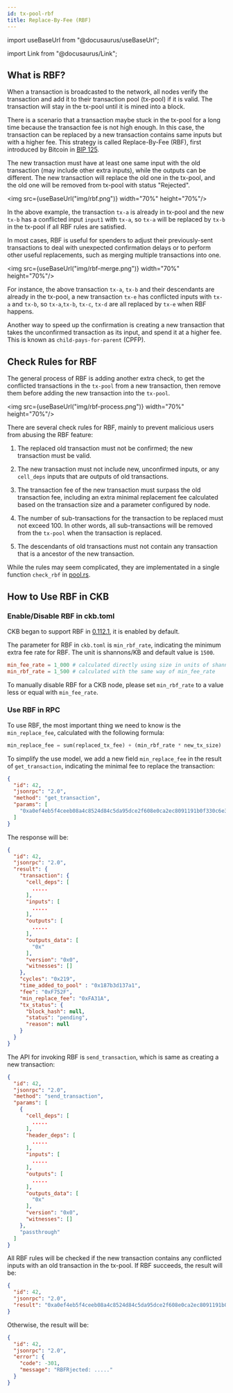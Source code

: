 ```yaml
---
id: tx-pool-rbf
title: Replace-By-Fee (RBF)
---
```


import useBaseUrl from "@docusaurus/useBaseUrl";

import Link from "@docusaurus/Link";

## What is RBF?

When a transaction is broadcasted to the network, all nodes verify the transaction and add it to their transaction pool (tx-pool) if it is valid. The transaction will stay in the tx-pool until it is mined into a block.

There is a scenario that a transaction maybe stuck in the tx-pool for a long time because the transaction fee is not high enough. In this case, the transaction can be replaced by a new transaction contains same inputs but with a higher fee. This strategy is called Replace-By-Fee (RBF), first introduced by Bitcoin in [BIP 125](https://github.com/bitcoin/bips/blob/master/bip-0125.mediawiki).

The new transaction must have at least one same input with the old transaction (may include other extra inputs), while the outputs can be different. The new transaction will replace the old one in the tx-pool, and the old one will be removed from tx-pool with status "Rejected".

<img src={useBaseUrl("img/rbf.png")} width="70%" height="70%"/>

In the above example, the transaction `tx-a` is already in tx-pool and the new `tx-b` has a conflicted input `input1` with `tx-a`, so `tx-a` will be replaced by `tx-b` in the tx-pool if all RBF rules are satisfied.

In most cases, RBF is useful for spenders to adjust their previously-sent transactions to deal with unexpected confirmation delays or to perform other useful replacements, such as merging multiple transactions into one.

<img src={useBaseUrl("img/rbf-merge.png")} width="70%" height="70%"/>

For instance, the above transaction `tx-a`, `tx-b` and their descendants are already in the tx-pool, a new transaction `tx-e` has conflicted inputs with `tx-a` and `tx-b`, so `tx-a`,`tx-b`, `tx-c`, `tx-d` are all replaced by `tx-e` when RBF happens.

Another way to speed up the confirmation is creating a new transaction that takes the unconfirmed transaction as its input, and spend it at a higher fee. This is known as `child-pays-for-parent` (CPFP).

## Check Rules for RBF

The general process of RBF is adding another extra check, to get the conflicted transactions in the `tx-pool` from a new transaction, then remove them before adding the new transaction into the `tx-pool`.

<img src={useBaseUrl("img/rbf-process.png")} width="70%" height="70%"/>

There are several check rules for RBF, mainly to prevent malicious users from abusing the RBF feature:

1. The replaced old transaction must not be confirmed; the new transaction must be valid.

2. The new transaction must not include new, unconfirmed inputs, or any `cell_deps` inputs that are outputs of old transactions.

3. The transaction fee of the new transaction must surpass the old transaction fee, including an extra minimal replacement fee calculated based on the transaction size and a parameter configured by node.

4. The number of sub-transactions for the transaction to be replaced must not exceed 100. In other words, all sub-transactions will be removed from the `tx-pool` when the transaction is replaced.

5. The descendants of old transactions must not contain any transaction that is a ancestor of the new transaction.

While the rules may seem complicated, they are implementated in a single function `check_rbf` in [pool.rs](https://github.com/nervosnetwork/ckb/blob/2f44fb0ca6a73ae77b4805b8f087a3b9913ac8f5/tx-pool/src/pool.rs#L527-L629).

## How to Use RBF in CKB

### Enable/Disable RBF in ckb.toml

CKB began to support RBF in [0.112.1](https://github.com/nervosnetwork/ckb/releases/tag/v0.112.1), it is enabled by default.

The parameter for RBF in `ckb.toml` is `min_rbf_rate`, indicating the minimum extra fee rate for RBF. The unit is shannons/KB and default value is `1500`.

```toml
min_fee_rate = 1_000 # calculated directly using size in units of shannons/KB
min_rbf_rate = 1_500 # calculated with the same way of min_fee_rate
```

To manually disable RBF for a CKB node, please set `min_rbf_rate` to a value less or equal with `min_fee_rate`.

### Use RBF in RPC

To use RBF, the most important thing we need to know is the `min_replace_fee`, calculated with the following formula:

```rust
min_replace_fee = sum(replaced_tx_fee) + (min_rbf_rate * new_tx_size)
```

To simplify the use model, we add a new field `min_replace_fee` in the result of `get_transaction`, indicating the minimal fee to replace the transaction:

```json
{
  "id": 42,
  "jsonrpc": "2.0",
  "method": "get_transaction",
  "params": [
    "0xa0ef4eb5f4ceeb08a4c8524d84c5da95dce2f608e0ca2ec8091191b0f330c6e3"
  ]
}
```

The response will be:

```json
{
  "id": 42,
  "jsonrpc": "2.0",
  "result": {
    "transaction": {
      "cell_deps": [
        .....
      ],
      "inputs": [
        .....
      ],
      "outputs": [
        .....
      ],
      "outputs_data": [
        "0x"
      ],
      "version": "0x0",
      "witnesses": []
    },
    "cycles": "0x219",
    "time_added_to_pool" : "0x187b3d137a1",
    "fee": "0xF752F",
    "min_replace_fee": "0xFA31A",
    "tx_status": {
      "block_hash": null,
      "status": "pending",
      "reason": null
    }
  }
}
```

The API for invoking RBF is `send_transaction`, which is same as creating a new transaction:

```json
{
  "id": 42,
  "jsonrpc": "2.0",
  "method": "send_transaction",
  "params": [
    {
      "cell_deps": [
        .....
      ],
      "header_deps": [
        .....
      ],
      "inputs": [
        .....
      ],
      "outputs": [
        .....
      ],
      "outputs_data": [
        "0x"
      ],
      "version": "0x0",
      "witnesses": []
    },
    "passthrough"
  ]
}
```

All RBF rules will be checked if the new transaction contains any conflicted inputs with an old transaction in the tx-pool. If RBF succeeds, the result will be:

```json
{
  "id": 42,
  "jsonrpc": "2.0",
  "result": "0xa0ef4eb5f4ceeb08a4c8524d84c5da95dce2f608e0ca2ec8091191b0f330c6e3"
}
```

Otherwise, the result will be:

```json
{
  "id": 42,
  "jsonrpc": "2.0",
  "error": {
    "code": -301,
    "message": "RBFRjected: ....."
  }
}
```